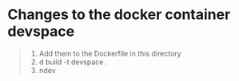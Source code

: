 # Changes to the docker container devspace
> 1) Add them to the Dockerfile in this directory
> 2) d build -t devspace .
> 3) ndev